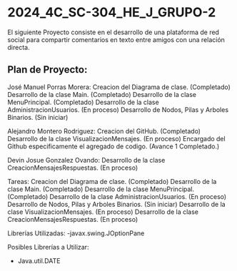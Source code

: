 # 2024_4C_SC-304_HE_J_GRUPO-2
El siguiente Proyecto consiste en el desarrollo de una plataforma de red social para compartir comentarios  en texto entre amigos con una relación directa.

## Plan de Proyecto:
José Manuel Porras Morera:
Creacion del Diagrama de clase. (Completado)
Desarrollo de la clase Main. (Completado)
Desarrollo de la clase MenuPrincipal. (Completado)
Desarrollo de la clase AdministracionUsuarios. (En proceso)
Desarrollo de Nodos, Pilas y Arboles Binarios. (Sin iniciar)

Alejandro Montero Rodriguez:
Creacion del GitHub. (Completado)
Desarrollo de la clase VisualizacionMensajes. (En proceso)
Encargado del Github especificamente el agregado de codigo. (Avance 1 Completado.)

Devin Josue Gonzalez Ovando:
Desarrollo de la clase CreacionMensajesRespuestas. (En proceso)

Tareas:
Creacion del Diagrama de clase. (Completado)
Desarrollo de la clase Main. (Completado)
Desarrollo de la clase MenuPrincipal. (Completado)
Desarrollo de la clase AdministracionUsuarios. (En proceso)
Desarrollo de Nodos, Pilas y Arboles Binarios. (Sin iniciar)
Desarrollo de la clase VisualizacionMensajes. (En proceso)
Desarrollo de la clase CreacionMensajesRespuestas. (En proceso)

Librerías Utilizadas:
-javax.swing.JOptionPane

Posibles Librerías a Utilizar:
- Java.util.DATE
